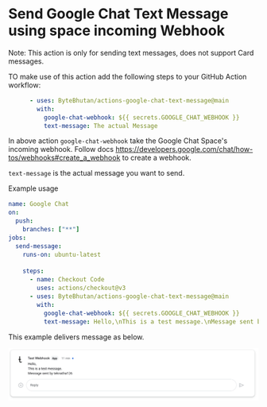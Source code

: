 # Send Google Chat Text Message using space incoming Webhook

Note: This action is only for sending text messages, does not support Card messages.

TO make use of this action add the following steps to your GitHub Action workflow:

```yaml
      - uses: ByteBhutan/actions-google-chat-text-message@main
        with:
          google-chat-webhook: ${{ secrets.GOOGLE_CHAT_WEBHOOK }}
          text-message: The actual Message
```

In above action `google-chat-webhook` take the Google Chat Space's incoming webhook. Follow docs <https://developers.google.com/chat/how-tos/webhooks#create_a_webhook> to create a webhook.

`text-message` is the actual message you want to send.

Example usage

```yaml
name: Google Chat
on:
  push:
    branches: ["**"]    
jobs:
  send-message:
    runs-on: ubuntu-latest

    steps:
      - name: Checkout Code
        uses: actions/checkout@v3
      - uses: ByteBhutan/actions-google-chat-text-message@main
        with:
          google-chat-webhook: ${{ secrets.GOOGLE_CHAT_WEBHOOK }}
          text-message: Hello,\nThis is a test message.\nMessage sent by ${{ github.actor }}
```

This example delivers message as below.

![Text message example](text-message-example.png)  
